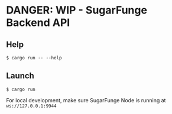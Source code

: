 # DANGER: WIP - SugarFunge Backend API

## Help
```
$ cargo run -- --help
```

## Launch
```
$ cargo run
```

For local development, make sure SugarFunge Node is running at `ws://127.0.0.1:9944`